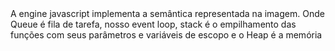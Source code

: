 <div>
<img data-src="../images/modeloConcorrencia.png">
</div>

<aside class="notes">
    A engine javascript implementa a semântica representada na imagem. Onde Queue é fila de tarefa, nosso event loop, stack é o empilhamento das funções com seus parâmetros e variáveis de escopo e o Heap é a memória
</aside>


